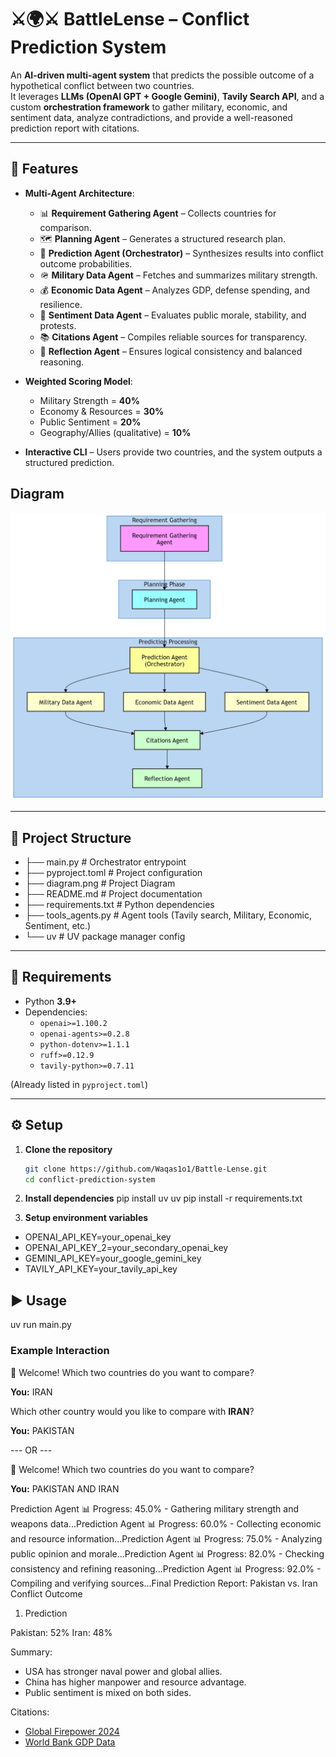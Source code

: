 # ⚔️🌍⚔️ BattleLense – Conflict Prediction System

An **AI-driven multi-agent system** that predicts the possible outcome of a hypothetical conflict between two countries.  
It leverages **LLMs (OpenAI GPT + Google Gemini)**, **Tavily Search API**, and a custom **orchestration framework** to gather military, economic, and sentiment data, analyze contradictions, and provide a well-reasoned prediction report with citations.

---

## 🚀 Features
- **Multi-Agent Architecture**:
  - 📊 **Requirement Gathering Agent** – Collects countries for comparison.  
  - 🗺 **Planning Agent** – Generates a structured research plan.  
  - 🎯 **Prediction Agent (Orchestrator)** – Synthesizes results into conflict outcome probabilities.  
  - 🪖 **Military Data Agent** – Fetches and summarizes military strength.  
  - 💰 **Economic Data Agent** – Analyzes GDP, defense spending, and resilience.  
  - 📰 **Sentiment Data Agent** – Evaluates public morale, stability, and protests.  
  - 📚 **Citations Agent** – Compiles reliable sources for transparency.  
  - 🔎 **Reflection Agent** – Ensures logical consistency and balanced reasoning.  

- **Weighted Scoring Model**:  
  - Military Strength = **40%**  
  - Economy & Resources = **30%**  
  - Public Sentiment = **20%**  
  - Geography/Allies (qualitative) = **10%**  

- **Interactive CLI** – Users provide two countries, and the system outputs a structured prediction.

## Diagram
[![Conflict Outcome Prediction – System Diagram](diagram.png)](diagram.png)

---

## 📂 Project Structure
- ├── main.py # Orchestrator entrypoint
- ├── pyproject.toml # Project configuration
- ├── diagram.png # Project Diagram
- ├── README.md # Project documentation
- ├── requirements.txt # Python dependencies
- ├── tools_agents.py # Agent tools (Tavily search, Military, Economic, Sentiment, etc.)
- └── uv # UV package manager config

---

## 🔑 Requirements
- Python **3.9+**
- Dependencies:
  - `openai>=1.100.2`
  - `openai-agents>=0.2.8`
  - `python-dotenv>=1.1.1`
  - `ruff>=0.12.9`
  - `tavily-python>=0.7.11`

(Already listed in `pyproject.toml`)

---

## ⚙️ Setup

1. **Clone the repository**
   ```bash
   git clone https://github.com/Waqas1o1/Battle-Lense.git
   cd conflict-prediction-system

2. **Install dependencies**
pip install uv
uv pip install -r requirements.txt


3. **Setup environment variables**
- OPENAI_API_KEY=your_openai_key
- OPENAI_API_KEY_2=your_secondary_openai_key
- GEMINI_API_KEY=your_google_gemini_key
- TAVILY_API_KEY=your_tavily_api_key

## ▶️ Usage
uv run main.py

### Example Interaction
👋 Welcome! Which two countries do you want to compare?

**You:** IRAN  

Which other country would you like to compare with **IRAN**?  

**You:** PAKISTAN  

--- OR ---

👋 Welcome! Which two countries do you want to compare?

**You:** PAKISTAN AND IRAN

Prediction Agent
📊 Progress: 45.0% - Gathering military strength and weapons data...Prediction Agent
📊 Progress: 60.0% - Collecting economic and resource information...Prediction Agent
📊 Progress: 75.0% - Analyzing public opinion and morale...Prediction Agent
📊 Progress: 82.0% - Checking consistency and refining reasoning...Prediction Agent
📊 Progress: 92.0% - Compiling and verifying sources...Final Prediction Report: Pakistan vs. Iran Conflict Outcome

1. Prediction

Pakistan: 52%
Iran: 48%

Summary:
- USA has stronger naval power and global allies.
- China has higher manpower and resource advantage.
- Public sentiment is mixed on both sides.

Citations:
- [Global Firepower 2024](https://www.globalfirepower.com/)
- [World Bank GDP Data](https://data.worldbank.org/)